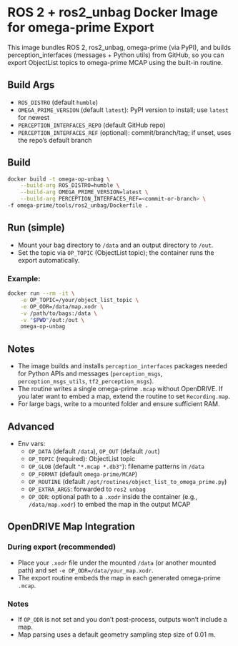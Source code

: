 # ROS 2 + ros2_unbag Docker Image for omega-prime Export

This image bundles ROS 2, ros2_unbag, omega-prime (via PyPI), and builds perception_interfaces (messages + Python utils) from GitHub, so you can export ObjectList topics to omega-prime MCAP using the built-in routine.

## Build Args
- `ROS_DISTRO` (default `humble`)
- `OMEGA_PRIME_VERSION` (default `latest`): PyPI version to install; use `latest` for newest
- `PERCEPTION_INTERFACES_REPO` (default GitHub repo)
- `PERCEPTION_INTERFACES_REF` (optional): commit/branch/tag; if unset, uses the repo’s default branch

## Build
```bash
docker build -t omega-op-unbag \
    --build-arg ROS_DISTRO=humble \
    --build-arg OMEGA_PRIME_VERSION=latest \
    --build-arg PERCEPTION_INTERFACES_REF=<commit-or-branch> \
-f omega-prime/tools/ros2_unbag/Dockerfile .
```

## Run (simple)
- Mount your bag directory to `/data` and an output directory to `/out`.
- Set the topic via `OP_TOPIC` (ObjectList topic); the container runs the export automatically.

### Example:
```bash
docker run --rm -it \
    -e OP_TOPIC=/your/object_list_topic \
    -e OP_ODR=/data/map.xodr \
    -v /path/to/bags:/data \
    -v "$PWD"/out:/out \
    omega-op-unbag
```

## Notes
- The image builds and installs `perception_interfaces` packages needed for Python APIs and messages (`perception_msgs`, `perception_msgs_utils`, `tf2_perception_msgs`).
- The routine writes a single omega-prime `.mcap` without OpenDRIVE. If you later want to embed a map, extend the routine to set `Recording.map`.
- For large bags, write to a mounted folder and ensure sufficient RAM.

## Advanced
- Env vars:
  - `OP_DATA` (default `/data`), `OP_OUT` (default `/out`)
  - `OP_TOPIC` (required): ObjectList topic
  - `OP_GLOB` (default `"*.mcap *.db3"`): filename patterns in `/data`
  - `OP_FORMAT` (default `omega-prime/MCAP`)
  - `OP_ROUTINE` (default `/opt/routines/object_list_to_omega_prime.py`)
  - `OP_EXTRA_ARGS`: forwarded to `ros2 unbag`
  - `OP_ODR`: optional path to a `.xodr` inside the container (e.g., `/data/map.xodr`) to embed the map in the output MCAP

## OpenDRIVE Map Integration

### During export (recommended)
- Place your `.xodr` file under the mounted `/data` (or another mounted path) and set `-e OP_ODR=/data/your_map.xodr`.
- The export routine embeds the map in each generated omega-prime `.mcap`.

### Notes
- If `OP_ODR` is not set and you don’t post-process, outputs won’t include a map.
- Map parsing uses a default geometry sampling step size of 0.01 m.
